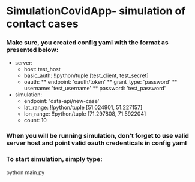 # SimulationCovidApp- simulation of contact cases

### Make sure, you created config yaml with the format as presented below:

* server:
  * host: test_host
  * basic_auth: !!python/tuple [test_client, test_secret]
  * oauth:
    ** endpoint: 'oauth/token'
    ** grant_type: 'password'
    ** username: 'test_username'
    ** password: 'test_password'
* simulation:
  * endpoint: 'data-api/new-case'
  * lat_range: !!python/tuple [51.024901, 51.227157]
  * lon_range: !!python/tuple [71.297808, 71.592204]
  * count: 10

### When you will be running simulation, don't forget to use valid server host and point valid oauth credenticals in config yaml

### To start simulation, simply type: 

python main.py
